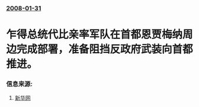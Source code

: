 ### [2008-01-31](/news/2008/01/31/index.md)

##### 
# 乍得总统代比亲率军队在首都恩贾梅纳周边完成部署，准备阻挡反政府武装向首都推进。




### 信息来源:

1. [新华网](http://news.xinhuanet.com/mil/2008-02/01/content_7541744.htm)
